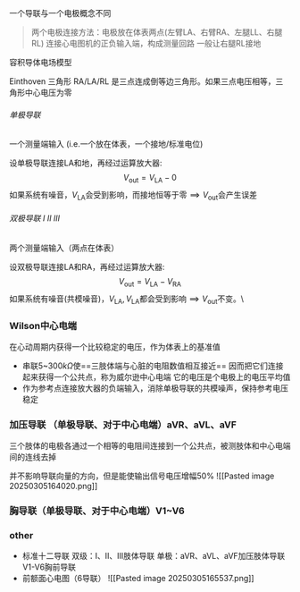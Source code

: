 一个导联与一个电极概念不同

> 两个电极连接方法：电极放在体表两点(左臂LA、右臂RA、左腿LL、右腿RL)
> 连接心电图机的正负输入端，构成测量回路
> 一般让右腿RL接地

容积导体电场模型

Einthoven 三角形
	RA/LA/RL 是三点连成倒等边三角形。如果三点电压相等，三角形中心电压为零

###### 单极导联

一个测量端输入 (i.e.一个放在体表，一个接地/标准电位)

设单极导联连接LA和地，再经过运算放大器:
	$$V_{\text{out}}=V_{\text{LA}}-0$$
	如果系统有噪音，$V_{\text{LA}}$会受到影响，而接地恒等于零$\implies V_{\text{out}}$会产生误差


###### 双极导联   I II III

两个测量端输入（两点在体表）

设双极导联连接LA和RA，再经过运算放大器:
	$$V_{\text{out}}=V_{\text{LA}}-V_{\text{RA}}$$
	如果系统有噪音(共模噪音)，$V_{\text{LA}},V_{\text{LA}}$都会受到影响$\implies V_{\text{out}}$不变。\


### Wilson中心电端
在心动周期内获得一个比较稳定的电压，作为体表上的基准值
- 串联5~300$k\Omega$使==三肢体端与心脏的电阻数值相互接近==
	因而把它们连接起来获得一个公共点，称为威尔逊中心电端
	它的电压是个电极上的电压平均值
- 作为参考点连接放大器的负端输入，消除单极导联的共模噪声，保持参考电压稳定



### **加压导联** （单极导联、对于中心电端）aVR、aVL、aVF
三个肢体的电极各通过一个相等的电阻间连接到一个公共点，被测肢体和中心电端间的连线去掉
	

并不影响导联向量的方向，但是能使输出信号电压增幅50%
![[Pasted image 20250305164020.png]]

### **胸导联**（单极导联、对于中心电端）V1~V6
	

### other

- 标准十二导联
	双级：I、II、III肢体导联
	单极：aVR、aVL、aVF加压肢体导联
			V1-V6胸前导联
- 前额面心电图（6导联）
		![[Pasted image 20250305165537.png]]



